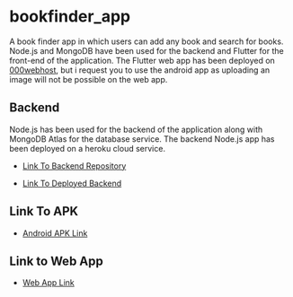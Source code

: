 # bookfinder_app

A book finder app in which users can add any book and search for books. 
Node.js and MongoDB have been used for the backend and Flutter for the front-end of the application.
The Flutter web app has been deployed on [000webhost](https://000webhost.com), but i request you
to use the android app as uploading an image will not be possible on the web app.

## Backend

Node.js has been used for the backend of the application along with MongoDB Atlas for the database service.
The backend Node.js app has been deployed on a heroku cloud service.

- [Link To Backend Repository](https://github.com/Swayam221/BookFinderApp_Backend)

- [Link To Deployed Backend](https://bookfinder-app-backend.herokuapp.com/)

## Link To APK

- [Android APK Link](https://drive.google.com/file/d/1o5h01oCfqqO61x-5BcEIzlCRMvZBy-ZY/view?usp=sharing)

## Link to Web App

- [Web App Link](http://look-a-book.000webhostapp.com/#/)

